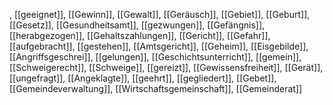 , [[geeignet]], [[Gewinn]], [[Gewalt]], [[Geräusch]], [[Gebiet]], [[Geburt]], [[Gesetz]], [[Gesundheitsamt]], [[gezwungen]], [[Gefängnis]], [[herabgezogen]], [[Gehaltszahlungen]], [[Gericht]], [[Gefahr]], [[aufgebracht]], [[gestehen]], [[Amtsgericht]], [[Geheim]], [[Eisgebilde]], [[Angriffsgeschrei]], [[gelungen]], [[Geschichtsunterricht]], [[gemein]], [[Schweigerecht]], [[Schweige]], [[gereizt]], [[Gewissensfreiheit]], [[Gerät]], [[ungefragt]], [[Angeklagte]], [[geehrt]], [[gegliedert]], [[Gebet]], [[Gemeindeverwaltung]], [[Wirtschaftsgemeinschaft]], [[Gemeinderat]]